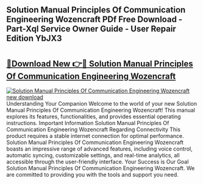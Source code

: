 ## Solution Manual Principles Of Communication Engineering Wozencraft PDf Free Download - Part-Xql Service Owner Guide - User Repair Edition YbJX3

# <h2><a href="http://bc7076.oget.top/?id=Solution+Manual+Principles+Of+Communication+Engineering+Wozencraft">🔗Download New 👉🔴 Solution Manual Principles Of Communication Engineering Wozencraft</a></h2>

[![Solution Manual Principles Of Communication Engineering Wozencraft new download](https://i.imgur.com/5g1atiW.png)](http://bc7076.oget.top/?id=Solution+Manual+Principles+Of+Communication+Engineering+Wozencraft)
Understanding Your Companion Welcome to the world of your new Solution Manual Principles Of Communication Engineering Wozencraft! This manual explores its features, functionalities, and provides essential operating instructions. Important Information Solution Manual Principles Of Communication Engineering Wozencraft Regarding Connectivity This product requires a stable internet connection for optimal performance. Solution Manual Principles Of Communication Engineering Wozencraft boasts an impressive range of advanced features, including voice control, automatic syncing, customizable settings, and real-time analytics, all accessible through the user-friendly interface. Your Success is Our Goal Solution Manual Principles Of Communication Engineering Wozencraft. We are committed to providing you with the tools and support you need.
